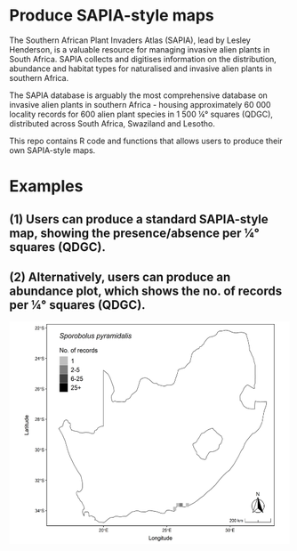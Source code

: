 # Produce SAPIA-style maps 

The Southern African Plant Invaders Atlas (SAPIA), lead by Lesley Henderson, is a valuable resource for managing invasive alien plants in South Africa. SAPIA collects and digitises information on the distribution, abundance and habitat types for naturalised and invasive alien plants in southern Africa. 

The SAPIA database is arguably the most comprehensive database on invasive alien plants in southern Africa - housing approximately 60 000 locality records for 600 alien plant species in 1 500 ¼° squares (QDGC), distributed across South Africa, Swaziland and Lesotho. 

This repo contains R code and functions that allows users to produce their own SAPIA-style maps. 

# Examples

## (1) Users can produce a standard SAPIA-style map, showing the presence/absence per ¼° squares (QDGC). 

## (2) Alternatively, users can produce an abundance plot, which shows the no. of records per ¼° squares (QDGC).

<img src="https://github.com/guysutton/sapia_type_maps/blob/master/figures/spo_pyr_abun_map.png" width="700" height="400">
